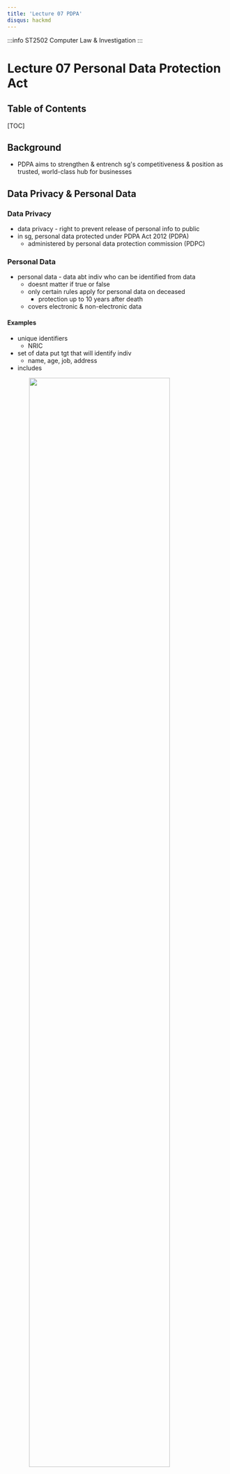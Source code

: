 ```yaml
---
title: 'Lecture 07 PDPA'
disqus: hackmd
---
```


:::info
ST2502 Computer Law & Investigation
:::

Lecture 07 Personal Data Protection Act
===

<style>
img{
/*     border: 2px solid red; */
    margin-left: auto;
    margin-right: auto;
    width: 80%;
    display: block;
}
</style>


## Table of Contents

[TOC]

Background
---
- PDPA aims to strengthen & entrench sg's competitiveness & position as trusted, world-class hub for businesses

Data Privacy & Personal Data
---
### Data Privacy
- data privacy - right to prevent release of personal info to public
- in sg, personal data protected under PDPA Act 2012 (PDPA)
    - administered by personal data protection commission (PDPC)

### Personal Data
- personal data - data abt indiv who can be identified from data
    - doesnt matter if true or false
    - only certain rules apply for personal data on deceased
        - protection up to 10 years after death
    - covers electronic & non-electronic data

#### Examples
- unique identifiers
    - NRIC
- set of data put tgt that will identify indiv
    - name, age, job, address
- includes

![](https://i.imgur.com/ixoWgzW.png)

#### NRIC Collection Rules
- illegal for orgs to hold on to indiv's NRIC & collect its full num
    - penalty up to 1 mil


Personal Data Protection
---
- PDPA comprises of rules governing
    - collection
    - use
    - disclosure
    - care of personal data
- PDPA recognises both
    - rights of indivs to protect their personal data
        - includes rights of access & correction
    - needs of org to collect, use or disclose personal data for legit & reasonable purposes

#### PDPC's Decision
- breach of protection obligation by tan tock seng hospital 4 Nov 2019
    - warning issued to tan tock seng hospital for failing to implement reasonable security arrangements to orevent unauth disclosure of personal data of patients
    - 85 notif letters to patients to reschedule appointments sent to wrong addresses

### PDPA's Coverage
- organisation, grp of peeps whether or not
    - formed or recognised under sg law
    - resident or having office/place of business in sg

#### Doesn't Cover
- indiv acting in personal/domestic capacity
    - Eg. personal friends
- employee acting in course of employment with org
    - Eg. as employee
- public agency/org acting on behalf of pub agency in relation to collection/use/disclosure of personal data
    - Eg. gov service - civil service

### Key Concepts
- consent
    - orgs can collect/use/disclose personal info only with indiv's knowledge & consent
        - has exceptions
- purpose
    - orgs can collect in appropriate manner for circumstances only if informed the indiv of purposes for collection
- reasonableness
    - orgs can collect only for purposes considered appropriate to reasonable person in given circumstances

### Overview of Data Protection Regime
![](https://i.imgur.com/vp8MEPy.png)

#### Discussion
![](https://i.imgur.com/WiyvfbL.png)
![](https://i.imgur.com/61phgEm.png)
![](https://i.imgur.com/nr5azbi.png)
![](https://i.imgur.com/8r63VNj.png)
![](https://i.imgur.com/BfyiaAU.png)


### Case Studies
![](https://i.imgur.com/OkRonWU.png)
![](https://i.imgur.com/u0Zlok3.png)
![](https://i.imgur.com/rgEwfaF.png)
![](https://i.imgur.com/OouozsX.png)
![](https://i.imgur.com/iQ0I6Mj.png)
![](https://i.imgur.com/8ZgvuXh.png)
![](https://i.imgur.com/OFArycm.png)
![](https://i.imgur.com/NvnoOla.png)
![](https://i.imgur.com/GFbTM0d.png)


### Disposal of Data in Electronic Media
- physical destruction of media itself to render stored data inaccessible
    - Eg. cut it up/smash it
- disposal of data in media only
    - specialised software tools used to securely erase all data in media
    - just moving to recycle bin is insufficient as it's recoverable even after the bin is emptied
- companies can choose disposal methods as long as data cannot be recovered

### Points to Note
- companies liable for employee's acts/breaches of PDPA
- engaging external service providers to dispose docs containing data doesnt relieve companies of their PDPA obligations to protect data

#### Examples
- PDPC fines singhealth for data breach
    - https://www.todayonline.com/singapore/pdpc-slams-singhealth-being-overly-dependent-ihis-metes-out-total-s1-million-fines-over?cid=h3_referral_inarticlelinks_03092019_todayonline
- recent personal data leak by singapore accountacy commission
    - https://www.straitstimes.com/singapore/singapore-accountancy-commission-accidentally-leaks-personal-data-of-6541-people?utm_source=STSmartphone&utm_medium=share&utm_term=2019-11-22+18%3A16%3A16


### Do Not Call Registry
- PDPA provides for establishment of national __do not call (DNC) registry__
    - DNS registry allow indivs to register sg telephone nums to opt out of receiving marketing phone calls, mobile text msgs & faxes
- email ads are regulated by spam control act

- covered
    - B2C marketing msgs
        - Eg. offer to supply, advertise or promote goods/services
    - includes voice calls, SMS/MMS/texts, faxes

- not covered
    - B2B marketing
    - personal calls & SMSes
    - market research/surveys
    - msgs by public agencies for non-commercial programmes
    - doesnt include msgs sent w/o use of phone nums
        - Eg. cell-broadcast
- orgs obliged to check DNC registry within 30 days of doing marketing
    - unless have clear & unambiguous consent in evidential form
    - display their ID, contact info & originating num
- indiv registers phone num with DNC registry
    - num addedd to registry
    - number remains thr unless indiv deregisters or terminates service

#### Isit Effective?
- https://www.straitstimes.com/forum/letters-in-print/do-not-call-registry-does-not-appear-to-stop-unsolicited-messages-calls


More PDPA Cancer
---
- collection, use & disclosure of personal data
- consent required

### Part IV - Collection, use & disclosure of personal data
![](https://i.imgur.com/dVGWJwD.png)
![](https://i.imgur.com/qVt6ISY.png)
![](https://i.imgur.com/3xVg9kV.png)
![](https://i.imgur.com/Fjk0tTs.png)
![](https://i.imgur.com/u8nuU3p.png)

### Part V - Access to & correction of personal data
![](https://i.imgur.com/BjrsKmQ.png)

### Part VI - Care of personal data
![](https://i.imgur.com/NeWqnsl.png)
![](https://i.imgur.com/WYQtxmO.png)

### Part IX - Do not call registry
![](https://i.imgur.com/2GrTlDu.png)
![](https://i.imgur.com/ptFMj3b.png)
![](https://i.imgur.com/iie2AsL.png)



###### tags: `CLI` `DISM` `School` `Notes`